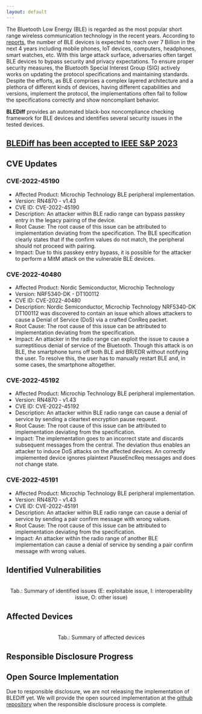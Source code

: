 ```yaml
---
layout: default
---
```


The Bluetooth Low Energy (BLE) is regarded as the most popular short range wireless communication technology in the recent years. According to [reports](https://www.bluetooth.com/2022-market-update/), the number of BLE devices is expected to reach over 7 Billion in the next 4 years including mobile phones, IoT devices, computers, headphones, smart watches, etc. With this large attack surface, adversaries often target BLE devices to bypass security and privacy expectations. To ensure proper security measures, the Bluetooth Special Interest Group (SIG) actively works on updating the protocol specifications and maintaining standards. Despite the efforts, as BLE comprises a complex layered architecture and a plethora of different kinds of devices, having different capabilities and versions, implement the protocol, the implementations often fail to follow the specifications correctly and show noncompliant behavior.  

**BLEDiff** provides an automated black-box noncompliance checking framework for BLE devices and identifies several security issues in the tested devices.

## [BLEDiff has been accepted to IEEE S&P 2023](https://www.computer.org/csdl/proceedings-article/sp/2023/933600b082/1Js0DDrcl20)  


## CVE Updates
### CVE-2022-45190
- Affected Product: Microchip Technology BLE peripheral implementation.
- Version: RN4870 - v1.43
- CVE ID: CVE-2022-45190
- Description: An attacker within BLE radio range can bypass passkey entry in the legacy pairing of the device.
- Root Cause: The root cause of this issue can be attributed to implementation deviating from the specification. The BLE specification clearly states that if the confirm values do not match, the peripheral should not proceed with pairing.
- Impact: Due to this passkey entry bypass, it is possible for the attacker to perform a MitM attack on the vulnerable BLE devices.


### CVE-2022-40480
- Affected Product: Nordic Semiconductor, Microchip Technology
- Version: NRF5340-DK - DT100112
- CVE ID: CVE-2022-40480
- Description:  Nordic Semiconductor, Microchip Technology NRF5340-DK DT100112 was discovered to contain an issue which allows attackers to cause a Denial of Service (DoS) via a crafted ConReq packet.
- Root Cause: The root cause of this issue can be attributed to implementation deviating from the specification. 
- Impact: An attacker in the radio range can exploit the issue to cause a surreptitious denial of service of the Bluetooth. Though this attack is on BLE, the smartphone turns off both BLE and BR/EDR without notifying the user. To resolve this, the user has to manually restart BLE and, in some cases, the smartphone altogether.

### CVE-2022-45192
- Affected Product: Microchip Technology BLE peripheral implementation.
- Version: RN4870 - v1.43
- CVE ID: CVE-2022-45192
- Description: An attacker within BLE radio range can cause a denial of service by sending a cleartext encryption pause request.
- Root Cause: The root cause of this issue can be attributed to implementation deviating from the specification. 
- Impact: The implementation goes to an incorrect state and discards subsequent messages from the central. The deviation thus enables an attacker to induce DoS attacks on the affected devices. An correctly implemented device ignores plaintext PauseEncReq messages and does not change state.


### CVE-2022-45191
- Affected Product: Microchip Technology BLE peripheral implementation.
- Version: RN4870 - v1.43
- CVE ID: CVE-2022-45191
- Description:  An attacker within BLE radio range can cause a denial of service by sending a pair confirm message with wrong values.
- Root Cause: The root cause of this issue can be attributed to implementation deviating from the specification. 
- Impact: An attacker within the radio range of another BLE implementation can cause a denial of service by sending a pair confirm message with wrong values.


## Identified Vulnerabilities


<div align="center" data-include="assets/tables/identified-vulnerabilities.html">
    

<br> Tab.: Summary of identified issues (E: exploitable issue, I: interoperability issue, O: other issue)
</div>


<div align="center" data-include="assets/text/vulnerabilities.html"> </div>





<h2> Affected Devices  </h2>

<div align="center" data-include="assets/tables/affected-devices.html">
<br> Tab.: Summary of affected devices
</div>


<h2> Responsible Disclosure Progress </h2>


<div align="center" data-include="assets/tables/responsible-disclosure.html"></div>

<h2> Open Source Implementation </h2>

Due to responsible disclosure, we are not releasing the implementation of BLEDiff yet. We will provide the open sourced implementation at the [github repository](https://github.com/BLEDiff/BLEDiff) when the responsible disclosure process is complete.
